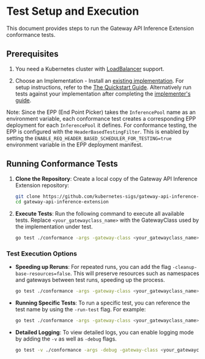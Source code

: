 
# Test Setup and Execution

This document provides steps to run the Gateway API Inference Extension conformance tests.

## Prerequisites

1.  You need a Kubernetes cluster with [LoadBalancer](https://kubernetes.io/docs/concepts/services-networking/service/#loadbalancer) support.

2.  Choose an Implementation -
Install an [existing implementation](https://gateway-api-inference-extension.sigs.k8s.io/implementations/gateways/). For setup instructions, refer to the [The Quickstart Guide](https://gateway-api-inference-extension.sigs.k8s.io/guides/).  Alternatively run tests against your implementation after completing the [implementer's guide](https://gateway-api-inference-extension.sigs.k8s.io/guides/implementers/#implementers-guide).

Note: Since the EPP (End Point Picker) takes the `InferencePool` name as an environment variable, each conformance test creates a corresponding EPP deployment for each `InferencePool` it defines. For conformance testing, the EPP is configured with the `HeaderBasedTestingFilter`. This is enabled by setting the `ENABLE_REQ_HEADER_BASED_SCHEDULER_FOR_TESTING=true` environment variable in the EPP deployment manifest. 

## Running Conformance Tests

1.  **Clone the Repository**:
    Create a local copy of the Gateway API Inference Extension repository:
    ```bash
    git clone https://github.com/kubernetes-sigs/gateway-api-inference-extension.git
    cd gateway-api-inference-extension
    ```

2.  **Execute Tests**:
    Run the following command to execute all available tests. Replace `<your_gatewayclass_name>` with the GatewayClass used by the implementation under test.

    ```bash
    go test ./conformance -args -gateway-class <your_gatewayclass_name>
    ```

### Test Execution Options

* **Speeding up Reruns**: For repeated runs, you can add the flag `-cleanup-base-resources=false`. This will preserve resources such as namespaces and gateways between test runs, speeding up the process.
    ```bash
    go test ./conformance -args -gateway-class <your_gatewayclass_name> -cleanup-base-resources=false
    ```

* **Running Specific Tests**: To run a specific test, you can reference the test name by using the `-run-test` flag. For example:
    ```bash
    go test ./conformance -args -gateway-class <your_gatewayclass_name> -run-test HTTPRouteMultipleGatewaysDifferentPools
    ```

* **Detailed Logging**: To view detailed logs, you can enable logging mode by adding the `-v` as well as `-debug` flags.
    ```bash
    go test -v ./conformance -args -debug -gateway-class <your_gatewayclass_name> -cleanup-base-resources=false -run-test HTTPRouteMultipleGatewaysDifferentPools
    ```

